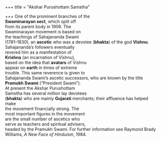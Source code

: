 +++
title = "Akshar Purushottam Samstha"

+++
One of the prominent branches of the  
**Swaminarayan sect**, which split off  
from its parent body in 1906. The  
Swaminarayan movement is based on  
the teachings of Sahajananda Swami  
(1781–1830), an **ascetic** who was a devotee (**bhakta**) of the god **Vishnu**.  
Sahajananda’s followers eventually  
revered him as a manifestation of  
**Krishna** (an incarnation of Vishnu),  
based on the idea that **avatars** of Vishnu  
appear on **earth** in times of extreme  
trouble. This same reverence is given to  
Sahajananda Swami’s ascetic successors, who are known by the title  
**Pramukh Swami** (“President Swami”).  
At present the Akshar Purushottam  
Samstha has several million lay devotees  
(**bhakta**) who are mainly **Gujarati** merchants; their affluence has helped make  
the movement financially strong. The  
most important figures in the movement  
are the small number of ascetics who  
serve as teachers and spiritual advisers,  
headed by the Pramukh Swami. For further information see Raymond Brady  
Williams, *A New Face of Hinduism*, 1984.